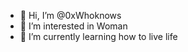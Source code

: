 - 👋 Hi, I’m @0xWhoknows
- 👀 I’m interested in Woman 
- 🌱 I’m currently learning how to live life


<!---
0xWhoknows/0xWhoknows is a ✨ special ✨ repository because its `README.md` (this file) appears on your GitHub profile.
You can click the Preview link to take a look at your changes.
--->
